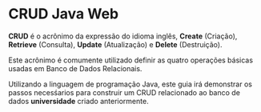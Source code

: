 # CRUD Java Web

**CRUD** é o acrônimo da expressão do idioma inglês, **Create** \(Criação\), **Retrieve** \(Consulta\), **Update** \(Atualização\) e **Delete** \(Destruição\). 

Este acrônimo é comumente utilizado definir as quatro operações básicas usadas em Banco de Dados Relacionais.

Utilizando a linguagem de programação Java, este guia irá demonstrar os passos necesśarios para construir um CRUD relacionado ao banco de dados **universidade** criado anteriormente.

